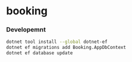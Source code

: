 # booking



### Developemnt

```bash
dotnet tool install --global dotnet-ef
dotnet ef migrations add Booking.AppDbContext
dotnet ef database update
```


